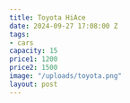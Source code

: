 ```yaml
---
title: Toyota HiAce
date: 2024-09-27 17:08:00 Z
tags:
- cars
capacity: 15
price1: 1200
price2: 1500
image: "/uploads/toyota.png"
layout: post
---
```


